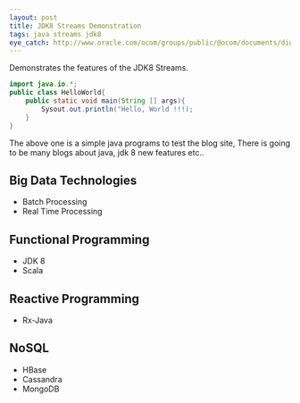 ```yaml
---
layout: post
title: JDK8 Streams Demonstration
tags: java streams jdk8
eye_catch: http://www.oracle.com/ocom/groups/public/@ocom/documents/digitalasset/427163.jpg
---
```


Demonstrates the features of the JDK8 Streams.

```java
import java.io.*;
public class HelloWorld{
    public static void main(String [] args){
        Sysout.out.println("Hello, World !!!);
    }
}
```

The above one is a simple java programs to test the blog site,
There is going to be many blogs about java, jdk 8 new features etc..

## Big Data Technologies
* Batch Processing
* Real Time Processing

## Functional Programming
* JDK 8
* Scala

## Reactive Programming
* Rx-Java

## NoSQL
* HBase
* Cassandra
* MongoDB